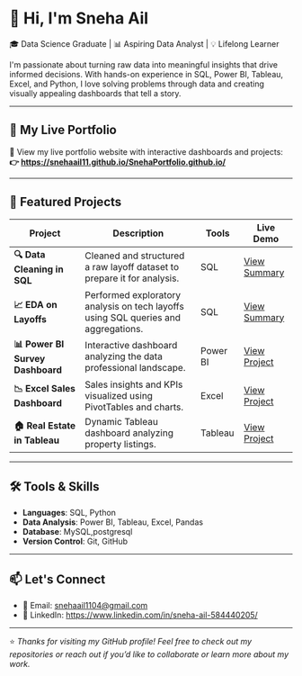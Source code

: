 # 👋 Hi, I'm Sneha Ail

🎓 Data Science Graduate | 📊 Aspiring Data Analyst | 💡 Lifelong Learner  

I'm passionate about turning raw data into meaningful insights that drive informed decisions. With hands-on experience in SQL, Power BI, Tableau, Excel, and Python, I love solving problems through data and creating visually appealing dashboards that tell a story.

---

## 🔗 My Live Portfolio

🚀 View my live portfolio website with interactive dashboards and projects:  
**👉 https://snehaail11.github.io/SnehaPortfolio.github.io/**

---

## 📁 Featured Projects

| Project | Description | Tools | Live Demo |
|--------|-------------|-------|-----------|
| **🔍 Data Cleaning in SQL** | Cleaned and structured a raw layoff dataset to prepare it for analysis. | SQL | [View Summary](https://github.com/Snehaail11/mysqldataclean) |
| **📈 EDA on Layoffs** | Performed exploratory analysis on tech layoffs using SQL queries and aggregations. | SQL | [View Summary](https://github.com/Snehaail11/eda) |
| **📊 Power BI Survey Dashboard** | Interactive dashboard analyzing the data professional landscape. | Power BI | [View Project](https://github.com/Snehaail11/surveypb) |
| **📉 Excel Sales Dashboard** | Sales insights and KPIs visualized using PivotTables and charts. | Excel  | [View Project](https://github.com/Snehaail11/bikesales) |
| **🏠 Real Estate in Tableau** | Dynamic Tableau dashboard analyzing property listings. | Tableau | [View Project](https://public.tableau.com/app/profile/sneha.ail/viz/ListingsTableauFullProject_17475792595120/Dashboard1) |

---

## 🛠️ Tools & Skills

- **Languages**: SQL, Python
- **Data Analysis**: Power BI, Tableau, Excel, Pandas
- **Database**: MySQL,postgresql
- **Version Control**: Git, GitHub

---

## 📫 Let's Connect

- 📧 Email: snehaail1104@gmail.com
- 💼 LinkedIn: https://www.linkedin.com/in/sneha-ail-584440205/

---

⭐️ *Thanks for visiting my GitHub profile! Feel free to check out my repositories or reach out if you’d like to collaborate or learn more about my work.*

